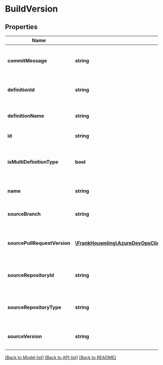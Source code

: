 # BuildVersion

## Properties
Name | Type | Description | Notes
------------ | ------------- | ------------- | -------------
**commitMessage** | **string** | Gets or sets the commit message for the artifact. | [optional] 
**definitionId** | **string** | Gets or sets the definition id. | [optional] 
**definitionName** | **string** | Gets or sets the definition name. | [optional] 
**id** | **string** | Gets or sets the build id. | [optional] 
**isMultiDefinitionType** | **bool** | Gets or sets if the artifact supports multiple definitions. | [optional] 
**name** | **string** | Gets or sets the build number. | [optional] 
**sourceBranch** | **string** | Gets or sets the source branch for the artifact. | [optional] 
**sourcePullRequestVersion** | [**\FrankHouweling\AzureDevOpsClient\Release\Model\SourcePullRequestVersion**](SourcePullRequestVersion.md) | Gets or sets the source pull request version for the artifact. | [optional] 
**sourceRepositoryId** | **string** | Gets or sets the repository id for the artifact. | [optional] 
**sourceRepositoryType** | **string** | Gets or sets the repository type for the artifact. | [optional] 
**sourceVersion** | **string** | Gets or sets the source version for the artifact. | [optional] 

[[Back to Model list]](../README.md#documentation-for-models) [[Back to API list]](../README.md#documentation-for-api-endpoints) [[Back to README]](../README.md)


